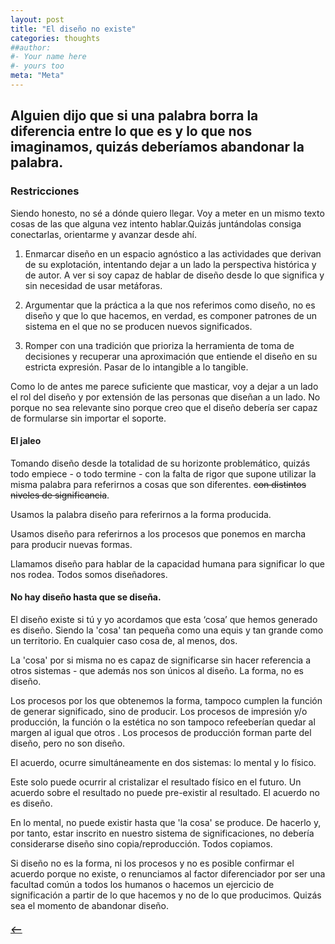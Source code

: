 ```yaml
---
layout: post
title: "El diseño no existe"
categories: thoughts
##author:
#- Your name here
#- yours too
meta: "Meta"
---
```


## Alguien dijo que si una palabra borra la diferencia entre lo que es y lo que nos imaginamos, quizás deberíamos abandonar la palabra.

### Restricciones
Siendo honesto, no sé a dónde quiero llegar. Voy a meter en un mismo texto cosas de las que alguna vez intento hablar.Quizás juntándolas consiga conectarlas, orientarme y avanzar desde ahí.

1. Enmarcar diseño en un espacio agnóstico a las actividades que derivan de su explotación, intentando dejar a un lado la perspectiva histórica y de autor. A ver si soy capaz de hablar de diseño desde lo que significa y sin necesidad de usar metáforas.

2. Argumentar que la práctica a la que nos referimos como diseño, no es diseño y que lo que hacemos, en verdad, es componer patrones de un sistema en el que no se producen nuevos significados.

3. Romper con una tradición que prioriza la herramienta de toma de decisiones y recuperar una aproximación que entiende el diseño en su estricta expresión. Pasar de lo intangible a lo tangible.  

Como lo de antes me parece suficiente que masticar, voy a dejar a un lado el rol del diseño y por extensión de las personas que diseñan a un lado. No porque no sea relevante sino porque creo que el diseño debería ser capaz de formularse sin importar el soporte.

#### El jaleo
Tomando diseño desde la totalidad de su horizonte problemático, quizás todo empiece - o todo termine - con la falta de rigor que supone utilizar la misma palabra para referirnos a cosas que son diferentes. ~~con distintos niveles de significancia~~.

Usamos la palabra diseño para referirnos a la forma producida.

Usamos diseño para referirnos a los procesos que ponemos en marcha para producir nuevas formas.

Llamamos diseño para hablar de la capacidad humana para significar lo que nos rodea. Todos somos diseñadores.

#### No hay diseño hasta que se diseña.
El diseño existe si tú y yo acordamos que esta ‘cosa’ que hemos generado es diseño. Siendo la 'cosa' tan pequeña como una equis y tan grande como un territorio. En cualquier caso cosa de, al menos, dos.

La 'cosa' por si misma no es capaz de significarse sin hacer referencia a otros sistemas - que además nos son únicos al diseño. La forma, no es diseño.

Los procesos por los que obtenemos la forma, tampoco cumplen la función de generar significado, sino de producir. Los procesos de impresión y/o producción, la función o la estética no son tampoco refeeberían quedar al margen al igual que otros . Los procesos de producción forman parte del diseño, pero no son diseño.

El acuerdo, ocurre simultáneamente en dos sistemas: lo mental y lo físico.

Este solo puede ocurrir al cristalizar el resultado físico en el futuro. Un acuerdo sobre el resultado no puede pre-existir al resultado. El acuerdo no es diseño.

En lo mental, no puede existir hasta que 'la cosa' se produce. De hacerlo y, por tanto, estar inscrito en nuestro sistema de significaciones, no debería considerarse diseño sino copia/reproducción. Todos copiamos.

Si diseño no es la forma, ni los procesos y no es posible confirmar el acuerdo porque no existe, o renunciamos al factor diferenciador por ser una facultad común a todos los humanos o hacemos un ejercicio de significación a partir de lo que hacemos y no de lo que producimos. Quizás sea el momento de abandonar diseño.



##### [⟵](/../../incomplete/index.html)
